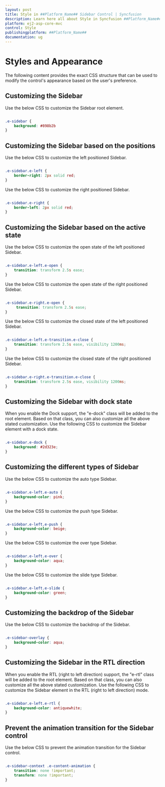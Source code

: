 ```yaml
---
layout: post
title: Style in ##Platform_Name## Sidebar Control | Syncfusion
description: Learn here all about Style in Syncfusion ##Platform_Name## Sidebar control of Syncfusion Essential JS 2 and more.
platform: ej2-asp-core-mvc
control: Style
publishingplatform: ##Platform_Name##
documentation: ug
---
```



# Styles and Appearance

The following content provides the exact CSS structure that can be used to modify the control's appearance based on the user's preference.

## Customizing the Sidebar

Use the below CSS to customize the Sidebar root element.

```css

.e-sidebar {
    background: #898b2b
}

```

## Customizing the Sidebar based on the positions

Use the below CSS to customize the left positioned Sidebar.

```css

.e-sidebar.e-left {
    border-right: 2px solid red;
}

```

Use the below CSS to customize the right positioned Sidebar.

```css

.e-sidebar.e-right {
    border-left: 2px solid red;
}

```

## Customizing the Sidebar based on the active state

Use the below CSS to customize the open state of the left positioned Sidebar.

```css

.e-sidebar.e-left.e-open {
    transition: transform 2.5s ease;
}

```

Use the below CSS to customize the open state of the right positioned Sidebar.

```css

.e-sidebar.e-right.e-open {
     transition: transform 2.5s ease;
}

```

Use the below CSS to customize the closed state of the left positioned Sidebar.

```css

.e-sidebar.e-left.e-transition.e-close {
    transition: transform 2.5s ease, visibility 1200ms;
}

```

Use the below CSS to customize the closed state of the right positioned Sidebar.

```css

.e-sidebar.e-right.e-transition.e-close {
    transition: transform 2.5s ease, visibility 1200ms;
}

```

## Customizing the Sidebar with dock state

When you enable the Dock support, the "e-dock" class will be added to the root element. Based on that class, you can also customize all the above stated customization. Use the following CSS to customize the Sidebar element with a dock state.

```css

.e-sidebar.e-dock {
    background: #2d323e;
}

```

## Customizing the different types of Sidebar

Use the below CSS to customize the auto type Sidebar.

```css

.e-sidebar.e-left.e-auto {
    background-color: pink;
}

```

Use the below CSS to customize the push type Sidebar.

```css

.e-sidebar.e-left.e-push {
    background-color: beige;
}

```

Use the below CSS to customize the over type Sidebar.

```css

.e-sidebar.e-left.e-over {
    background-color: aqua;
}

```

Use the below CSS to customize the slide type Sidebar.

```css

.e-sidebar.e-left.e-slide {
    background-color: green;
}

```

## Customizing the backdrop of the Sidebar

Use the below CSS to customize the backdrop of the Sidebar.

```css

.e-sidebar-overlay {
    background-color: aqua;
}

```

## Customizing the Sidebar in the RTL direction

When you enable the RTL (right to left direction) support, the "e-rtl" class will be added to the root element. Based on that class, you can also customize all the above stated customization. Use the following CSS to customize the Sidebar element in the RTL (right to left direction) mode.

```css

.e-sidebar.e-left.e-rtl {
    background-color: antiquewhite;
}

```

## Prevent the animation transition for the Sidebar control

Use the below CSS to prevent the animation transition for the Sidebar control.

```css

.e-sidebar-context .e-content-animation {
    transition: none !important;
    transform: none !important;
}

```
